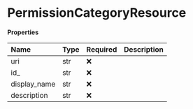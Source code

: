 # PermissionCategoryResource

**Properties**

| Name         | Type | Required | Description |
| :----------- | :--- | :------- | :---------- |
| uri          | str  | ❌       |             |
| id\_         | str  | ❌       |             |
| display_name | str  | ❌       |             |
| description  | str  | ❌       |             |

<!-- This file was generated by liblab | https://liblab.com/ -->
